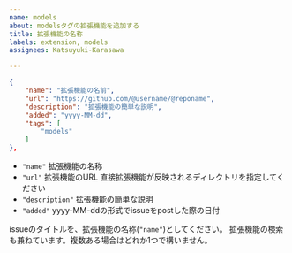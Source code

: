 ```yaml
---
name: models
about: modelsタグの拡張機能を追加する
title: 拡張機能の名称
labels: extension, models
assignees: Katsuyuki-Karasawa

---
```


```json
{
	"name": "拡張機能の名前",
	"url": "https://github.com/@username/@reponame",
	"description": "拡張機能の簡単な説明",
	"added": "yyyy-MM-dd",
	"tags": [
		"models"
	]
},
```
- `"name"` 拡張機能の名称  
- `"url"` 拡張機能のURL 直接拡張機能が反映されるディレクトリを指定してください  
- `"description"` 拡張機能の簡単な説明  
- `"added"` yyyy-MM-ddの形式でissueをpostした際の日付  

issueのタイトルを、拡張機能の名称(`"name"`)としてください。
拡張機能の検索も兼ねています。複数ある場合はどれか1つで構いません。
